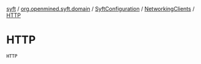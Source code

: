 [syft](../../../index.md) / [org.openmined.syft.domain](../../index.md) / [SyftConfiguration](../index.md) / [NetworkingClients](index.md) / [HTTP](./-h-t-t-p.md)

# HTTP

`HTTP`